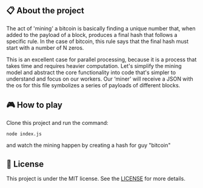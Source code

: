## :clipboard: About the project

The act of 'mining' a bitcoin is basically finding a unique number that, when added to the payload of a
block, produces a final hash that follows a specific rule. In the case of bitcoin, this rule says that the final hash must start with a number of N zeros.

This is an excellent case for parallel processing, because it is a process that takes time and requires heavier computation. Let's simplify the mining model and abstract the core functionality into code that's simpler to understand and focus on our workers. Our ‘miner’ will receive a JSON with the os for this file symbolizes a series of payloads of different blocks.

## :video_game: How to play

Clone this project and run the command:

````npm
node index.js
````
and watch the mining happen by creating a hash for guy "bitcoin"


## :book: License

This project is under the MIT license. See the [LICENSE](LICENSE.md) for more details.


